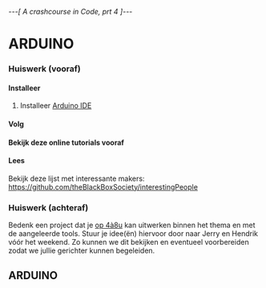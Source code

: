 *---[ A crashcourse in Code, prt 4 ]---*
# ARDUINO
### Huiswerk (vooraf)
#### Installeer
1. Installeer [Arduino IDE](https://www.arduino.cc/en/Main/Software) 

#### Volg

#### Bekijk deze online tutorials vooraf

#### Lees
Bekijk deze lijst met interessante makers: https://github.com/theBlackBoxSociety/interestingPeople
### Huiswerk (achteraf)
Bedenk een project dat je [op 4à8u](http://fffff.at/speed-project/) kan uitwerken binnen het thema en met de aangeleerde tools.
Stuur je idee(ën) hiervoor door naar Jerry en Hendrik vóór het weekend. Zo kunnen we dit bekijken en eventueel voorbereiden zodat we jullie gerichter kunnen begeleiden.

## ARDUINO

##
